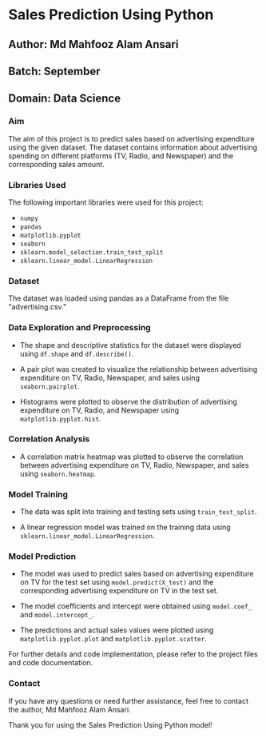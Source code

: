 # Sales Prediction Using Python

## Author: Md Mahfooz Alam Ansari
## Batch: September
## Domain: Data Science

### Aim

The aim of this project is to predict sales based on advertising expenditure using the given dataset. The dataset contains information about advertising spending on different platforms (TV, Radio, and Newspaper) and the corresponding sales amount.

### Libraries Used

The following important libraries were used for this project:

- `numpy`
- `pandas`
- `matplotlib.pyplot`
- `seaborn`
- `sklearn.model_selection.train_test_split`
- `sklearn.linear_model.LinearRegression`

### Dataset

The dataset was loaded using pandas as a DataFrame from the file "advertising.csv."

### Data Exploration and Preprocessing

- The shape and descriptive statistics for the dataset were displayed using `df.shape` and `df.describe()`.

- A pair plot was created to visualize the relationship between advertising expenditure on TV, Radio, Newspaper, and sales using `seaborn.pairplot`.

- Histograms were plotted to observe the distribution of advertising expenditure on TV, Radio, and Newspaper using `matplotlib.pyplot.hist`.

### Correlation Analysis

- A correlation matrix heatmap was plotted to observe the correlation between advertising expenditure on TV, Radio, Newspaper, and sales using `seaborn.heatmap`.

### Model Training

- The data was split into training and testing sets using `train_test_split`.

- A linear regression model was trained on the training data using `sklearn.linear_model.LinearRegression`.

### Model Prediction

- The model was used to predict sales based on advertising expenditure on TV for the test set using `model.predict(X_test)` and the corresponding advertising expenditure on TV in the test set.

- The model coefficients and intercept were obtained using `model.coef_` and `model.intercept_`.

- The predictions and actual sales values were plotted using `matplotlib.pyplot.plot` and `matplotlib.pyplot.scatter`.

For further details and code implementation, please refer to the project files and code documentation.

### Contact

If you have any questions or need further assistance, feel free to contact the author, Md Mahfooz Alam Ansari.

Thank you for using the Sales Prediction Using Python model!

